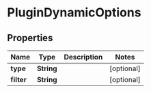 

# PluginDynamicOptions


## Properties

| Name | Type | Description | Notes |
|------------ | ------------- | ------------- | -------------|
|**type** | **String** |  |  [optional] |
|**filter** | **String** |  |  [optional] |



